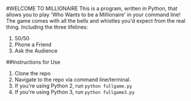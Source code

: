 #WELCOME TO MILLIONAIRE
This is a program, written in Python, that allows you to play 'Who Wants to be a Millionaire' in your command line!
The game comes with all the bells and whistles you'd expect from the real thing. Including the three lifelines:
1. 50/50
2. Phone a Friend
3. Ask the Audience

##Instructions for Use
1. Clone the repo
2. Navigate to the repo via command line/terminal.
3. If you're using Python 2, run `python fullgame.py`
4. If you're using Python 3, run `python fullgame3.py`